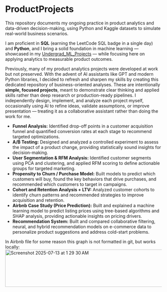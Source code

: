 # ProductProjects

This repository documents my ongoing practice in product analytics and data-driven decision-making, using Python and Kaggle datasets to simulate real-world business scenarios.

I am proficient in **SQL** (earning the LeetCode SQL badge in a single day) and **Python**, and I bring a solid foundation in machine learning — showcased in my [Undergrad\_ML\_Projects](https://github.com/botuevaliliia/undergrad_ML_projects) — while focusing here on applying analytics to measurable product outcomes.

Previously, many of my product analytics projects were developed at work but not preserved. With the advent of AI assistants like GPT and modern Python libraries, I decided to refresh and sharpen my skills by creating this dedicated repository of business-oriented analyses.
These are intentionally **simple, focused projects**, meant to demonstrate clear thinking and applied skills rather than deep research or production-ready pipelines. I independently design, implement, and analyze each project myself, occasionally using AI to refine ideas, validate assumptions, or improve presentation — treating it as a collaborative assistant rather than doing the work for me.

* **Funnel Analysis:** Identified drop-off points in a customer acquisition funnel and quantified conversion rates at each stage to recommend targeted optimizations.
* **A/B Testing:** Designed and analyzed a controlled experiment to assess the impact of a product change, providing statistically sound insights for decision-making.
* **User Segmentation & RFM Analysis:** Identified customer segments using PCA and clustering, and applied RFM scoring to define actionable groups for targeted marketing.
* **Propensity to Churn / Purchase Model:** Built models to predict which customers will buy, found the key behaviors that drive purchases, and recommended which customers to target in campaigns.
* **Cohort and Retention Analysis + LTV:** Analyzed customer cohorts to identify churn patterns and recommended strategies to improve acquisition and retention.
* **Airbnb Case Study (Price Prediction):** Built and explained a machine learning model to predict listing prices using tree-based algorithms and SHAP analysis, providing actionable insights on pricing drivers.
* **Recommendation System:** Built and compared collaborative filtering, neural, and hybrid recommendation models on e-commerce data to personalize product suggestions and address cold-start problems. 

In Airbnb file for some reason this graph is not formatted in git, but works locally: 
<img width="840" height="120" alt="Screenshot 2025-07-13 at 1 29 30 AM" src="https://github.com/user-attachments/assets/91558f6a-ccd9-4f29-8f60-17812defce2a" />
